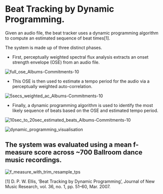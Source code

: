 # Beat Tracking by Dynamic Programming.

Given an audio file, the beat tracker uses a dynamic programming algorithm to compute an estimated sequence of beat times[1].

The system is made up of three distinct phases. 
- First, perceptually weighted spectral flux analysis extracts an onset strength envelope (OSE) from an audio file.

![full_ose_Albums-Commitments-10](https://github.com/ruarim/beat_tracker/assets/48099261/1175b867-fddd-496a-98ca-8bc21c24fed4)

- This OSE is then used to estimate a tempo period for the audio via a perceptually weighted auto-correlation.

![5secs_weighted_ac_Albums-Commitments-10](https://github.com/ruarim/beat_tracker/assets/48099261/19ee7057-ced0-4e12-b1ea-a32f45d8c5db)

- Finally, a dynamic programming algorithm is used to identify the most likely sequence of beats based on the OSE and estimated tempo period.

![10sec_to_20sec_estimated_beats_Albums-Commitments-10](https://github.com/ruarim/beat_tracker/assets/48099261/8e981ff8-f815-412e-96af-08de17477870)

![dynamic_programming_visualisation](https://github.com/ruarim/beat_tracker/assets/48099261/f91ba64e-e6b1-4a13-9117-f9ab27885aeb)

## The system was evaluated using a mean f-measure score across ~700 Ballroom dance music recordings.
![f_measure_with_trim_resample_tps](https://github.com/ruarim/beat_tracker/assets/48099261/e26aa6b9-cd10-4f74-ad37-4a85686557f5)

[1] D. P. W. Ellis, ‘Beat Tracking by Dynamic Programming’, Journal of New Music Research, vol. 36, no. 1, pp. 51–60, Mar. 2007.
